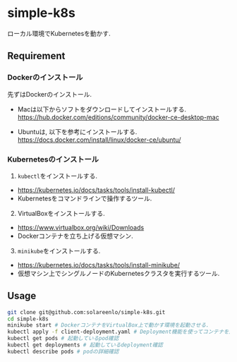 # simple-k8s
ローカル環境でKubernetesを動かす.

## Requirement
### Dockerのインストール
先ずはDockerのインストール.

- Macは以下からソフトをダウンロードしてインストールする.  
https://hub.docker.com/editions/community/docker-ce-desktop-mac

- Ubuntuは, 以下を参考にインストールする.  
https://docs.docker.com/install/linux/docker-ce/ubuntu/

### Kubernetesのインストール
1. `kubectl`をインストールする.
  - https://kubernetes.io/docs/tasks/tools/install-kubectl/
  - Kubernetesをコマンドラインで操作するツール.
2. VirtualBoxをインストールする.
  - https://www.virtualbox.org/wiki/Downloads
  - Dockerコンテナを立ち上げる仮想マシン.
3. `minikube`をインストールする.
  - https://kubernetes.io/docs/tasks/tools/install-minikube/
  - 仮想マシン上でシングルノードのKubernetesクラスタを実行するツール.

## Usage
```bash
git clone git@github.com:solareenlo/simple-k8s.git
cd simple-k8s
minikube start # DockerコンテナをVirtualBox上で動かす環境を起動させる.
kubectl apply -f client-deployment.yaml # Deployment機能を使ってコンテナを起動する.
kubectl get pods # 起動しているpod確認
kubectl get deployments # 起動しているdeployment確認
kubectl describe pods # podの詳細確認
```
